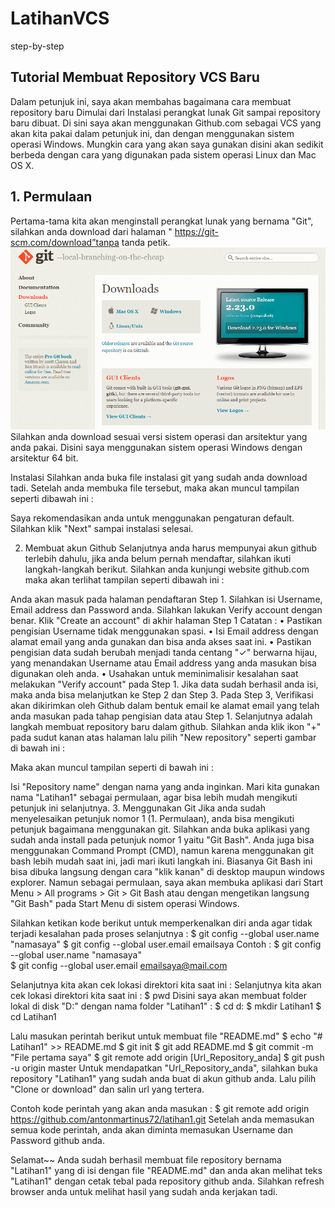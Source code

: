 # LatihanVCS
step-by-step
## Tutorial Membuat Repository VCS Baru
Dalam petunjuk ini, saya akan membahas bagaimana cara membuat repository baru
Dimulai dari Instalasi perangkat lunak Git sampai repository baru dibuat. Di sini saya akan menggunakan Github.com sebagai VCS yang akan kita pakai dalam petunjuk ini, dan dengan menggunakan sistem operasi Windows. Mungkin cara yang akan saya gunakan disini akan sedikit berbeda dengan cara yang digunakan pada sistem operasi Linux dan Mac OS X.
## 1. Permulaan
Pertama-tama kita akan menginstall perangkat lunak yang bernama "Git", silahkan anda download dari halaman " https://git-scm.com/download”tanpa tanda petik.
![dwonload](https://github.com/antonmartinus72/LatihanVCS/blob/master/img/Img_1.png)
Silahkan anda download sesuai versi sistem operasi dan arsitektur yang anda pakai. Disini saya menggunakan sistem operasi Windows dengan arsitektur 64 bit.




Instalasi
Silahkan anda buka file instalasi git yang sudah anda download tadi. Setelah anda membuka file tersebut, maka akan muncul tampilan seperti dibawah ini :
 
Saya rekomendasikan anda untuk menggunakan pengaturan default. Silahkan klik "Next" sampai instalasi selesai.






2. Membuat akun Github
Selanjutnya anda harus mempunyai akun github terlebih dahulu, jika anda belum pernah mendaftar, silahkan ikuti langkah-langkah berikut. Silahkan anda kunjungi website github.com maka akan terlihat tampilan seperti dibawah ini :
 
 
Anda akan masuk pada halaman pendaftaran Step 1. Silahkan isi Username, Email address dan Password anda. Silahkan lakukan Verify account dengan benar. Klik "Create an account" di akhir halaman Step 1
Catatan :
•	Pastikan pengisian Username tidak menggunakan spasi.
•	Isi Email address dengan alamat email yang anda gunakan dan bisa anda akses saat ini.
•	Pastikan pengisian data sudah berubah menjadi tanda centang "✓" berwarna hijau, yang menandakan Username atau Email address yang anda masukan bisa digunakan oleh anda.
•	Usahakan untuk meminimalisir kesalahan saat melakukan "Verify account" pada Step 1.
Jika data sudah berhasil anda isi, maka anda bisa melanjutkan ke Step 2 dan Step 3. Pada Step 3, Verifikasi akan dikirimkan oleh Github dalam bentuk email ke alamat email yang telah anda masukan pada tahap pengisian data atau Step 1.
Selanjutnya adalah langkah membuat repository baru dalam github.
Silahkan anda klik ikon "+" pada sudut kanan atas halaman lalu pilih "New repository" seperti gambar di bawah ini :
 








Maka akan muncul tampilan seperti di bawah ini :
 
Isi "Repository name" dengan nama yang anda inginkan. Mari kita gunakan nama "Latihan1" sebagai permulaan, agar bisa lebih mudah mengikuti petunjuk ini selanjutnya.
3. Menggunakan Git
Jika anda sudah menyelesaikan petunjuk nomor 1 (1. Permulaan), anda bisa mengikuti petunjuk bagaimana menggunakan git. Silahkan anda buka aplikasi yang sudah anda install pada petunjuk nomor 1 yaitu "Git Bash". Anda juga bisa menggunakan Command Prompt (CMD), namun karena menggunakan git bash lebih mudah saat ini, jadi mari ikuti langkah ini.
Biasanya Git Bash ini bisa dibuka langsung dengan cara "klik kanan" di desktop maupun windows explorer. Namun sebagai permulaan, saya akan membuka aplikasi dari Start Menu > All programs > Git > Git Bash atau dengan mengetikan langsung "Git Bash" pada Start Menu di sistem operasi Windows.


Silahkan ketikan kode berikut untuk memperkenalkan diri anda agar tidak terjadi kesalahan pada proses selanjutnya :
$ git config --global user.name "namasaya"
$ git config --global user.email emailsaya
Contoh :
$ git config --global user.name "namasaya"  
$ git config --global user.email emailsaya@mail.com 
 
Selanjutnya kita akan cek lokasi direktori kita saat ini :
Selanjutnya kita akan cek lokasi direktori kita saat ini :
$ pwd
Disini saya akan membuat folder lokal di disk "D:" dengan nama folder "Latihan1" :
$ cd d:
$ mkdir Latihan1
$ cd Latihan1



 



Lalu masukan perintah berikut untuk membuat file "README.md"
$ echo "# Latihan1" >> README.md
$ git init 
$ git add README.md
$ git commit -m "File pertama saya"
$ git remote add origin [Url_Repository_anda]
$ git push -u origin master
Untuk mendapatkan "Url_Repository_anda", silahkan buka repository "Latihan1" yang sudah anda buat di akun github anda.
Lalu pilih "Clone or download" dan salin url yang tertera.
 
Contoh kode perintah yang akan anda masukan :
$ git remote add origin https://github.com/antonmartinus72/latihan1.git
Setelah anda memasukan semua kode perintah, anda akan diminta memasukan Username dan Password github anda.


Selamat~~
Anda sudah berhasil membuat file repository bernama "Latihan1" yang di isi dengan file "README.md" dan anda akan melihat teks "Latihan1" dengan cetak tebal pada repository github anda.
Silahkan refresh browser anda untuk melihat hasil yang sudah anda kerjakan tadi.
 

